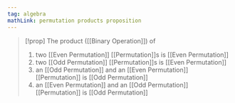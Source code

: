 ```yaml
---
tag: algebra
mathLink: permutation products proposition
---
```

>[!prop]
The product ([[Binary Operation]]) of 
>1. two [[Even Permutation]] [[Permutation]]s is [[Even Permutation]]
>2. two [[Odd Permutation]] [[Permutation]]s is [[Even Permutation]]
>3. an [[Odd Permutation]] and an [[Even Permutation]] [[Permutation]] is [[Odd Permutation]]
>4. an [[Even Permutation]] and an [[Odd Permutation]] [[Permutation]] is [[Odd Permutation]]
